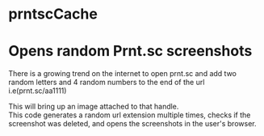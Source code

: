 # prntscCache
Opens random Prnt.sc screenshots 
===============================
<p>There is a growing trend on the internet to open prnt.sc and add two random letters and 4 random numbers to the end of the url<br>
i.e(prnt.sc/aa1111)</p>
This will bring up an image attached to that handle.<br>
This code generates a random url extension multiple times, checks if the screenshot was deleted, and opens the screenshots in the user's browser.
